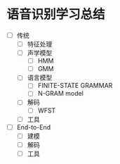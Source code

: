 语音识别学习总结
=============
- [ ] 传统
  - [ ] 特征处理
  - [ ] 声学模型
    - [ ] HMM
    - [ ] GMM
  - [ ] 语言模型
    - [ ] FINITE-STATE GRAMMAR
    - [ ] N-GRAM model
  - [ ] 解码
    - [ ] WFST
  - [ ] 工具
- [ ] End-to-End
  - [ ] 建模
  - [ ] 解码
  - [ ] 工具
